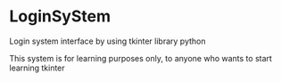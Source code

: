 # LoginSyStem
Login system interface by using tkinter library python

This system is for learning purposes only, to anyone who wants to start learning tkinter
